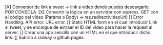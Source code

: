 [X] Conversor de link a tweet -> link a video donde puedes descargarlo. POR CONSOLA.
[X] Convertir la lógica en un servidor con express. GET con el código del vídeo (Params o Body) -> res.redirect(videoUrl)
[] Error Handling. API error. URL error.
[] Static HTML form en el cual introducir Link al tweet, y se encargue de extraer el ID del video para hacer la request al server. 
[] Crear una app sencilla con un HTML en el que introducir dicho link.
[] Subirlo a railway o github pages.


